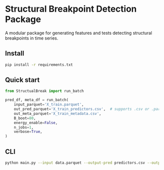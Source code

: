 # Structural Breakpoint Detection Package

A modular package for generating features and tests detecting structural breakpoints in time series.

## Install

```bash
pip install -r requirements.txt
```

## Quick start

```python
from StructualBreak import run_batch

pred_df, meta_df = run_batch(
    input_parquet='X_train.parquet',
    out_pred_parquet='X_train_predictors.csv',  # supports .csv or .parquet
    out_meta_parquet='X_train_metadata.csv',
    B_boot=80,
    energy_enable=False,
    n_jobs=1,
    verbose=True,
)
```

## CLI

```bash
python main.py --input data.parquet --output-pred predictors.csv --output-meta metadata.csv
```
